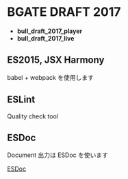 # BGATE DRAFT 2017

- **bull_draft_2017_player**
- **bull_draft_2017_live**

## ES2015, JSX Harmony

babel + webpack を使用します

## ESLint

Quality check tool


## ESDoc

Document 出力は ESDoc を使います

[ESDoc](https://esdoc.org/)